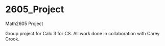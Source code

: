 # 2605_Project
Math2605 Project

Group project for Calc 3 for CS. All work done in collaboration with Carey Crook. 
